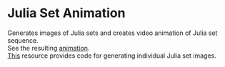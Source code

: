 # Julia Set Animation
Generates images of Julia sets and creates video animation of Julia set sequence. \
See the resulting [animation](https://www.youtube.com/watch?v=xrxp-0CHZGM). \
[This](https://scipython.com/book/chapter-7-matplotlib/problems/p72/the-julia-set) resource provides code for generating individual Julia set images.
